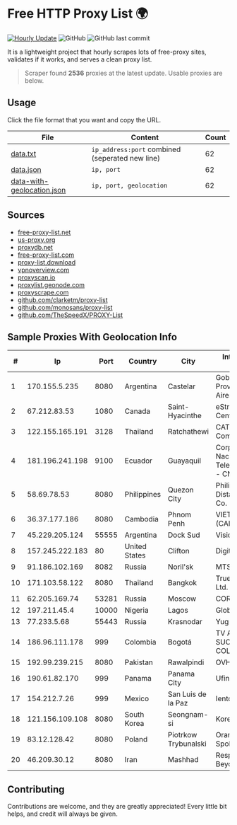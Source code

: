 
# Free HTTP Proxy List 🌍

[![Hourly Update](https://github.com/mertguvencli/http-proxy-list/actions/workflows/main.yml/badge.svg?branch=main)](https://github.com/mertguvencli/http-proxy-list/actions/workflows/main.yml)
![GitHub](https://img.shields.io/github/license/mertguvencli/http-proxy-list)
![GitHub last commit](https://img.shields.io/github/last-commit/mertguvencli/http-proxy-list)

It is a lightweight project that hourly scrapes lots of free-proxy sites, validates if it works, and serves a clean proxy list.


> Scraper found **2536** proxies at the latest update. Usable proxies are below.

## Usage

Click the file format that you want and copy the URL.


|File|Content|Count|
|----|-------|-----|
|[data.txt](https://raw.githubusercontent.com/mertguvencli/http-proxy-list/main/proxy-list/data.txt)|`ip_address:port` combined (seperated new line)|62|
|[data.json](https://raw.githubusercontent.com/mertguvencli/http-proxy-list/main/proxy-list/data.json)|`ip, port`|62|
|[data-with-geolocation.json](https://raw.githubusercontent.com/mertguvencli/http-proxy-list/main/proxy-list/data-with-geolocation.json)|`ip, port, geolocation`|62|

## Sources

* [free-proxy-list.net](https://free-proxy-list.net)
* [us-proxy.org](https://www.us-proxy.org)
* [proxydb.net](http://proxydb.net)
* [free-proxy-list.com](https://free-proxy-list.com/?page=&port=&type%5B%5D=http&type%5B%5D=https&up_time=0&search=Search)
* [proxy-list.download](https://www.proxy-list.download/HTTP)
* [vpnoverview.com](https://vpnoverview.com/privacy/anonymous-browsing/free-proxy-servers)
* [proxyscan.io](https://www.proxyscan.io)
* [proxylist.geonode.com](https://proxylist.geonode.com/api/proxy-list?limit=300&page=1&sort_by=lastChecked&sort_type=desc&protocols=http,https)
* [proxyscrape.com](https://api.proxyscrape.com/v2/?request=displayproxies&protocol=http&timeout=10000&country=all&ssl=all&anonymity=all)
* [github.com/clarketm/proxy-list](https://raw.githubusercontent.com/clarketm/proxy-list/master/proxy-list-raw.txt)
* [github.com/monosans/proxy-list](https://raw.githubusercontent.com/monosans/proxy-list/main/proxies/http.txt)
* [github.com/TheSpeedX/PROXY-List](https://raw.githubusercontent.com/TheSpeedX/PROXY-List/master/http.txt)


## Sample Proxies With Geolocation Info

|#|Ip|Port|Country|City|Internet Service Provider|
|-|--|----|-------|----|-------------------------|
|1|170.155.5.235|8080|Argentina|Castelar|Gobernacion de la Provincia de Buenos Aires|
|2|67.212.83.53|1080|Canada|Saint-Hyacinthe|eStruxture Data Centers Inc.|
|3|122.155.165.191|3128|Thailand|Ratchathewi|CAT Telecom Public Company Limited|
|4|181.196.241.198|9100|Ecuador|Guayaquil|Corporacion Nacional De Telecomunicaciones - CNT EP|
|5|58.69.78.53|8080|Philippines|Quezon City|Philippine Long Distance Telephone Co.|
|6|36.37.177.186|8080|Cambodia|Phnom Penh|VIETTEL (CAMBODIA) PTE|
|7|45.229.205.124|55555|Argentina|Dock Sud|Visio RED SRL|
|8|157.245.222.183|80|United States|Clifton|DigitalOcean, LLC|
|9|91.186.102.169|8082|Russia|Noril'sk|MTS PJSC|
|10|171.103.58.122|8080|Thailand|Bangkok|True Internet Co., Ltd.|
|11|62.205.169.74|53281|Russia|Moscow|CORBINA|
|12|197.211.45.4|10000|Nigeria|Lagos|Globacom Limited|
|13|77.233.5.68|55443|Russia|Krasnodar|Yug-Link|
|14|186.96.111.178|999|Colombia|Bogotá|TV AZTECA SUCURSAL COLOMBIA|
|15|192.99.239.215|8080|Pakistan|Rawalpindi|OVH Hosting|
|16|190.61.82.170|999|Panama|Panama City|Ufinet Panama S.A|
|17|154.212.7.26|999|Mexico|San Luis de la Paz|Ientc S De RL De CV|
|18|121.156.109.108|8080|South Korea|Seongnam-si|Korea Telecom|
|19|83.12.128.42|8080|Poland|Piotrkow Trybunalski|Orange Polska Spolka Akcyjna|
|20|46.209.30.12|8080|Iran|Mashhad|Respina Networks & Beyond PJSC|



## Contributing

Contributions are welcome, and they are greatly appreciated! Every
little bit helps, and credit will always be given.

